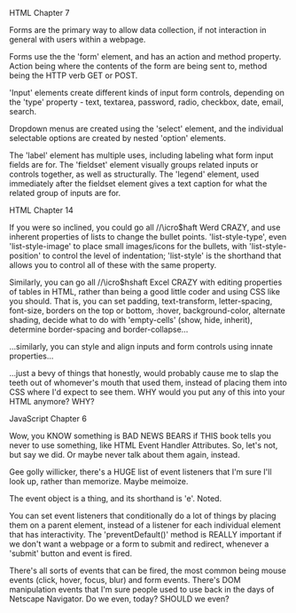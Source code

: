 HTML Chapter 7

Forms are the primary way to allow data collection, if not interaction in general with users within a webpage.

Forms use the the 'form' element, and has an action and method property. Action being where the contents of the form are being sent to, method being the HTTP verb GET or POST.

'Input' elements create different kinds of input form controls, depending on the 'type' property - text, textarea, password, radio, checkbox, date, email, search.

Dropdown menus are created using the 'select' element, and the individual selectable options are created by nested 'option' elements.

The 'label' element has multiple uses, including labeling what form input fields are for. The 'fieldset' element visually groups related inputs or controls together, as well as structurally. The 'legend' element, used immediately after the fieldset element gives a text caption for what the related group of inputs are for.

HTML Chapter 14

If you were so inclined, you could go all /\/\icro$haft Werd CRAZY, and use inherent properties of lists to change the bullet points. 'list-style-type', even 'list-style-image' to place small images/icons for the bullets, with 'list-style-position' to control the level of indentation; 'list-style' is the shorthand that allows you to control all of these with the same property.

Similarly, you can go all /\/\icro$hshaft Excel CRAZY with editing properties of tables in HTML, rather than being a good little coder and using CSS like you should. That is, you can set padding, text-transform, letter-spacing, font-size, borders on the top or bottom, :hover, background-color, alternate shading, decide what to do with 'empty-cells' (show, hide, inherit), determine border-spacing and border-collapse...

...similarly, you can style and align inputs and form controls using innate properties...

...just a bevy of things that honestly, would probably cause me to slap the teeth out of whomever's mouth that used them, instead of placing them into CSS where I'd expect to see them. WHY would you put any of this into your HTML anymore? WHY?

JavaScript Chapter 6

Wow, you KNOW something is BAD NEWS BEARS if THIS book tells you never to use something, like HTML Event Handler Attributes. So, let's not, but say we did. Or maybe never talk about them again, instead.

Gee golly willicker, there's a HUGE list of event listeners that I'm sure I'll look up, rather than memorize. Maybe meimoize.

The event object is a thing, and its shorthand is 'e'. Noted.

You can set event listeners that conditionally do a lot of things by placing them on a parent element, instead of a listener for each individual element that has interactivity. The 'preventDefault()' method is REALLY important if we don't want a webpage or a form to submit and redirect, whenever a 'submit' button and event is fired.

There's all sorts of events that can be fired, the most common being mouse events (click, hover, focus, blur) and form events. There's DOM manipulation events that I'm sure people used to use back in the days of Netscape Navigator. Do we even, today? SHOULD we even?